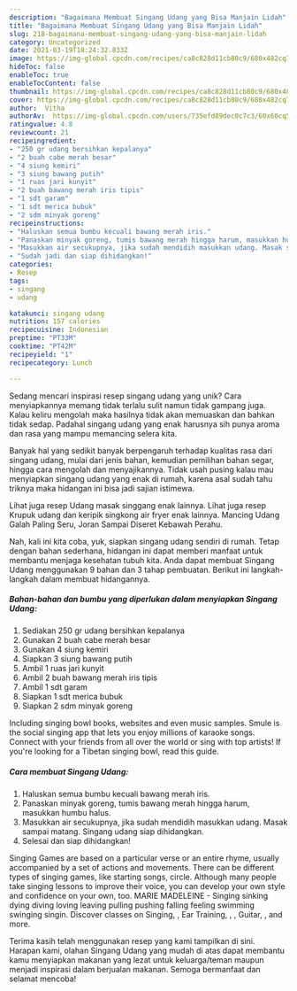```yaml
---
description: "Bagaimana Membuat Singang Udang yang Bisa Manjain Lidah"
title: "Bagaimana Membuat Singang Udang yang Bisa Manjain Lidah"
slug: 218-bagaimana-membuat-singang-udang-yang-bisa-manjain-lidah
category: Uncategorized
date: 2021-03-19T18:24:32.833Z
image: https://img-global.cpcdn.com/recipes/ca8c828d11cb80c9/680x482cq70/singang-udang-foto-resep-utama.jpg
hideToc: false
enableToc: true
enableTocContent: false
thumbnail: https://img-global.cpcdn.com/recipes/ca8c828d11cb80c9/680x482cq70/singang-udang-foto-resep-utama.jpg
cover: https://img-global.cpcdn.com/recipes/ca8c828d11cb80c9/680x482cq70/singang-udang-foto-resep-utama.jpg
author:  Vitha
authorAv:  https://img-global.cpcdn.com/users/735efd89dec0c7c3/60x60cq50/avatar.jpg
ratingvalue: 4.8
reviewcount: 21
recipeingredient:
- "250 gr udang bersihkan kepalanya"
- "2 buah cabe merah besar"
- "4 siung kemiri"
- "3 siung bawang putih"
- "1 ruas jari kunyit"
- "2 buah bawang merah iris tipis"
- "1 sdt garam"
- "1 sdt merica bubuk"
- "2 sdm minyak goreng"
recipeinstructions:
- "Haluskan semua bumbu kecuali bawang merah iris."
- "Panaskan minyak goreng, tumis bawang merah hingga harum, masukkan humbu halus."
- "Masukkan air secukupnya, jika sudah mendidih masukkan udang. Masak sampai matang.  Singang udang siap dihidangkan."
- "Sudah jadi dan siap dihidangkan!"
categories:
- Resep
tags:
- singang
- udang

katakunci: singang udang 
nutrition: 157 calories
recipecuisine: Indonesian
preptime: "PT33M"
cooktime: "PT42M"
recipeyield: "1"
recipecategory: Lunch

---
```



Sedang mencari inspirasi resep singang udang yang unik? Cara menyiapkannya memang tidak terlalu sulit namun tidak gampang juga. Kalau keliru mengolah maka hasilnya tidak akan memuaskan dan bahkan tidak sedap. Padahal singang udang yang enak harusnya sih punya aroma dan rasa yang mampu memancing selera kita.


Banyak hal yang sedikit banyak berpengaruh terhadap kualitas rasa dari singang udang, mulai dari jenis bahan, kemudian pemilihan bahan segar, hingga cara mengolah dan menyajikannya. Tidak usah pusing kalau mau menyiapkan singang udang yang enak di rumah, karena asal sudah tahu triknya maka hidangan ini bisa jadi sajian istimewa.

Lihat juga resep Udang masak singgang enak lainnya. Lihat juga resep Krupuk udang dan keripik singkong air fryer enak lainnya. Mancing Udang Galah Paling Seru, Joran Sampai Diseret Kebawah Perahu.


Nah, kali ini kita coba, yuk, siapkan singang udang sendiri di rumah. Tetap dengan bahan sederhana, hidangan ini dapat memberi manfaat untuk membantu menjaga kesehatan tubuh kita. Anda dapat membuat Singang Udang menggunakan 9 bahan dan 3 tahap pembuatan. Berikut ini langkah-langkah dalam membuat hidangannya.

<!--inarticleads1-->

##### Bahan-bahan dan bumbu yang diperlukan dalam menyiapkan Singang Udang:

1. Sediakan 250 gr udang bersihkan kepalanya
1. Gunakan 2 buah cabe merah besar
1. Gunakan 4 siung kemiri
1. Siapkan 3 siung bawang putih
1. Ambil 1 ruas jari kunyit
1. Ambil 2 buah bawang merah iris tipis
1. Ambil 1 sdt garam
1. Siapkan 1 sdt merica bubuk
1. Siapkan 2 sdm minyak goreng


Including singing bowl books, websites and even music samples. Smule is the social singing app that lets you enjoy millions of karaoke songs. Connect with your friends from all over the world or sing with top artists! If you&#39;re looking for a Tibetan singing bowl, read this guide. 

<!--inarticleads2-->

##### Cara membuat Singang Udang:

1. Haluskan semua bumbu kecuali bawang merah iris.
1. Panaskan minyak goreng, tumis bawang merah hingga harum, masukkan humbu halus.
1. Masukkan air secukupnya, jika sudah mendidih masukkan udang. Masak sampai matang.  Singang udang siap dihidangkan.
1. Selesai dan siap dihidangkan!

Singing Games are based on a particular verse or an entire rhyme, usually accompanied by a set of actions and movements. There can be different types of singing games, like starting songs, circle. Although many people take singing lessons to improve their voice, you can develop your own style and confidence on your own, too. MARIE MADELEINE - Singing sinking dying diving loving leaving pulling pushing falling feeling swimming swinging singin. Discover classes on Singing, , Ear Training, , , Guitar, , and more. 

Terima kasih telah menggunakan resep yang kami tampilkan di sini. Harapan kami, olahan Singang Udang yang mudah di atas dapat membantu kamu menyiapkan makanan yang lezat untuk keluarga/teman maupun menjadi inspirasi dalam berjualan makanan. Semoga bermanfaat dan selamat mencoba!
